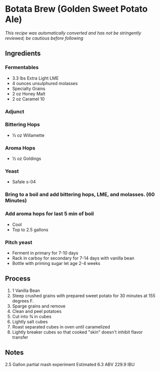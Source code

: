 # Botata Brew (Golden Sweet Potato Ale)

*This recipe was automatically converted and has not be stringently reviewed; be cautious before following*

## Ingredients

### Fermentables

- 3.3 lbs Extra Light LME
- 4 ounces unsulphured molasses
- Specialty Grains
- 2 oz Honey Malt
- 2 oz Caramel 10

### Adjunct

### Bittering Hops

- ½ oz Willamette

### Aroma Hops

- ½ oz Goldings

### Yeast

- Safale s-04

### Bring to a boil and add bittering hops, LME, and molasses. (60 Minutes)

### Add aroma hops for last 5 min of boil

- Cool
- Top to 2.5 gallons

### Pitch yeast

- Ferment in primary for 7-10 days
- Rack in carboy for secondary for 7-14 days with vanilla bean
- Bottle with priming sugar let age 2-4 weeks

## Process

1. 1 Vanilla Bean
2. Steep crushed grains with prepared sweet potato for 30 minutes at 155 degrees F.
3. Sparge grains and remove
4. Clean and peel potatoes
5. Cut into ¾ in cubes
6. Lightly salt cubes
7. Roast separated cubes in oven until caramelized
8. Lightly breaker cubes so that cooked "skin" doesn't inhibit flavor transfer

## Notes

2.5 Gallon partial mash experiment
Estimated 6.3 ABV 229.9 IBU
